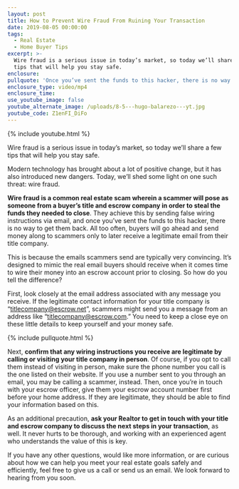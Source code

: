 ```yaml
---
layout: post
title: How to Prevent Wire Fraud From Ruining Your Transaction
date: 2019-08-05 00:00:00
tags:
  - Real Estate
  - Home Buyer Tips
excerpt: >-
  Wire fraud is a serious issue in today’s market, so today we’ll share a few
  tips that will help you stay safe.
enclosure:
pullquote: 'Once you’ve sent the funds to this hacker, there is no way to get them back.'
enclosure_type: video/mp4
enclosure_time:
use_youtube_image: false
youtube_alternate_image: /uploads/8-5---hugo-balarezo---yt.jpg
youtube_code: Z1enFI_DiFo
---
```


{% include youtube.html %}

Wire fraud is a serious issue in today’s market, so today we’ll share a few tips that will help you stay safe.

Modern technology has brought about a lot of positive change, but it has also introduced new dangers. Today, we’ll shed some light on one such threat: wire fraud.

**Wire fraud is a common real estate scam wherein a scammer will pose as someone from a buyer’s title and escrow company in order to steal the funds they needed to close**. They achieve this by sending false wiring instructions via email, and once you’ve sent the funds to this hacker, there is no way to get them back. All too often, buyers will go ahead and send money along to scammers only to later receive a legitimate email from their title company.

This is because the emails scammers send are typically very convincing. It’s designed to mimic the real email buyers should receive when it comes time to wire their money into an escrow account prior to closing. So how do you tell the difference?

First, look closely at the email address associated with any message you receive. If the legitimate contact information for your title company is “titlecompany@escrow.net”, scammers might send you a message from an address like “titlecompany@escrow.com.” You need to keep a close eye on these little details to keep yourself and your money safe.

{% include pullquote.html %}

Next, **confirm that any wiring instructions you receive are legitimate by calling or visiting your title company in person**. Of course, if you opt to call them instead of visiting in person, make sure the phone number you call is the one listed on their website. If you use a number sent to you through an email, you may be calling a scammer, instead. Then, once you’re in touch with your escrow officer, give them your escrow account number first before your home address. If they are legitimate, they should be able to find your information based on this.

As an additional precaution, **ask your Realtor to get in touch with your title and escrow company to discuss the next steps in your transaction**, as well. It never hurts to be thorough, and working with an experienced agent who understands the value of this is key.

If you have any other questions, would like more information, or are curious about how we can help you meet your real estate goals safely and efficiently, feel free to give us a call or send us an email. We look forward to hearing from you soon.